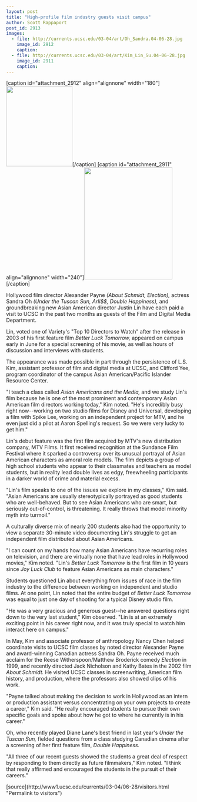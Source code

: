 ```yaml
---
layout: post
title: "High-profile film industry guests visit campus"
author: Scott Rappaport
post_id: 2913
images:
  - file: http://currents.ucsc.edu/03-04/art/Oh_Sandra.04-06-28.jpg
    image_id: 2912
    caption: 
  - file: http://currents.ucsc.edu/03-04/art/Kim_Lin_Su.04-06-28.jpg
    image_id: 2911
    caption: 
---
```


[caption id="attachment_2912" align="alignnone" width="180"]<a href="http://localhost/mysite/wp-content/uploads/2004/06/Oh_Sandra.04-06-28.jpg"><img class="size-full wp-image-2912" src="http://localhost/mysite/wp-content/uploads/2004/06/Oh_Sandra.04-06-28.jpg" alt="" width="180" height="218" /></a>[/caption]
[caption id="attachment_2911" align="alignnone" width="240"]<a href="http://localhost/mysite/wp-content/uploads/2004/06/Kim_Lin_Su.04-06-28.jpg"><img class="size-full wp-image-2911" src="http://localhost/mysite/wp-content/uploads/2004/06/Kim_Lin_Su.04-06-28.jpg" alt="" width="240" height="304" /></a>[/caption]
<p>
  Hollywood film director Alexander Payne <i>(About Schmidt, Election),</i> actress Sandra Oh <i>(Under the Tuscan Sun, Arli$$, Double Happiness),</i> and groundbreaking new Asian American director Justin Lin have each paid a visit to UCSC in the past two months as guests of the Film and Digital Media Department.<br>
</p>
<p>
  Lin, voted one of Variety's "Top 10 Directors to Watch" after the release in 2003 of his first feature film <i>Better Luck Tomorrow,</i> appeared on campus early in June for a special screening of his movie, as well as hours of discussion and interviews with students.
</p>
<p>
  The appearance was made possible in part through the persistence of L.S. Kim, assistant professor of film and digital media at UCSC, and Clifford Yee, program coordinator of the campus Asian American/Pacific Islander Resource Center.<br>
</p>
<p>
  "I teach a class called <i>Asian Americans and the Media,</i> and we study Lin's film because he is one of the most prominent and contemporary Asian American film directors working today," Kim noted. "He's incredibly busy right now--working on two studio films for Disney and Universal, developing a film with Spike Lee, working on an independent project for MTV, and he even just did a pilot at Aaron Spelling's request. So we were very lucky to get him."<br>
</p>
<p>
  Lin's debut feature was the first film acquired by MTV's new distribution company, MTV Films. It first received recognition at the Sundance Film Festival where it sparked a controversy over its unusual portrayal of Asian American characters as amoral role models. The film depicts a group of high school students who appear to their classmates and teachers as model students, but in reality lead double lives as edgy, freewheeling participants in a darker world of crime and material excess.<br>
</p>
<p>
  "Lin's film speaks to one of the issues we explore in my classes," Kim said. "Asian Americans are usually stereotypically portrayed as good students who are well-behaved. But to see Asian Americans who are smart, but seriously out-of-control, is threatening. It really throws that model minority myth into turmoil."<br>
</p>
<p>
  A culturally diverse mix of nearly 200 students also had the opportunity to view a separate 30-minute video documenting Lin's struggle to get an independent film distributed about Asian Americans.<br>
</p>
<p>
  "I can count on my hands how many Asian Americans have recurring roles on television, and there are virtually none that have lead roles in Hollywood movies," Kim noted. "Lin's <i>Better Luck Tomorrow</i> is the first film in 10 years since <i>Joy Luck Club</i> to feature Asian Americans as main characters."<br>
</p>
<p>
  Students questioned Lin about everything from issues of race in the film industry to the difference between working on independent and studio films. At one point, Lin noted that the entire budget of <i>Better Luck Tomorrow</i> was equal to just one day of shooting for a typical Disney studio film.<br>
</p>
<p>
  "He was a very gracious and generous guest--he answered questions right down to the very last student," Kim observed. "Lin is at an extremely exciting point in his career right now, and it was truly special to watch him interact here on campus."<br>
</p>
<p>
  In May, Kim and associate professor of anthropology Nancy Chen helped coordinate visits to UCSC film classes by noted director Alexander Payne and award-winning Canadian actress Sandra Oh. Payne received much acclaim for the Reese Witherspoon/Matthew Broderick comedy <i>Election</i> in 1999, and recently directed Jack Nicholson and Kathy Bates in the 2002 film <i>About Schmidt.</i> He visited UCSC classes in screenwriting, American film history, and production, where the professors also showed clips of his work.<br>
</p>
<p>
  "Payne talked about making the decision to work in Hollywood as an intern or production assistant versus concentrating on your own projects to create a career," Kim said. "He really encouraged students to pursue their own specific goals and spoke about how he got to where he currently is in his career."<br>
</p>
<p>
  Oh, who recently played Diane Lane's best friend in last year's <i>Under the Tuscan Sun,</i> fielded questions from a class studying Canadian cinema after a screening of her first feature film, <i>Double Happiness.</i><br>
</p>
<p>
  "All three of our recent guests showed the students a great deal of respect by responding to them directly as future filmmakers," Kim noted. "I think that really affirmed and encouraged the students in the pursuit of their careers."<br>
</p>
[source](http://www1.ucsc.edu/currents/03-04/06-28/visitors.html "Permalink to visitors")
